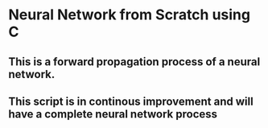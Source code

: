 # Neural Network from Scratch using C

## This is a forward propagation process of a neural network. 
## This script is in continous improvement and will have a complete neural network process

